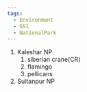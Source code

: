 ```yaml
---
tags:
  - Environment
  - GS1
  - NationalPark
---
```

1. Kaleshar NP
	1. siberian crane(CR)
	2. flamingo
	3. pellicans
2. Sultanpur NP